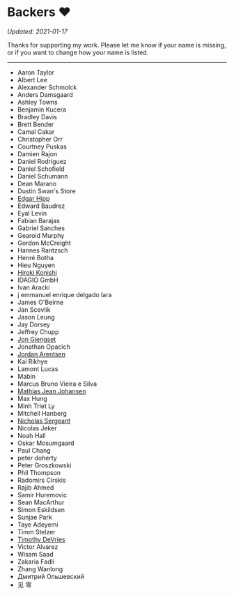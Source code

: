 Backers :heart:
===============

*Updated: 2021-01-17*

Thanks for supporting my work. Please let me know if your name is missing, or
if you want to change how your name is listed.

---

- Aaron Taylor
- Albert Lee
- Alexander Schmolck
- Anders Damsgaard
- Ashley Towns
- Benjamin Kucera
- Bradley Davis
- Brett Bender
- Camal Cakar
- Christopher Orr
- Courtney Puskas
- Damien Rajon
- Daniel Rodriguez
- Daniel Schofield
- Daniel Schumann
- Dean Marano
- Dustin Swan's Store
- [Edgar Hipp](https://github.com/edi9999)
- Edward Baudrez
- Eyal Levin
- Fabian Barajas
- Gabriel Sanches
- Gearoid Murphy
- Gordon McCreight
- Hannes Rantzsch
- Henré Botha
- Hieu Nguyen
- [Hiroki Konishi](https://github.com/relastle)
- IDAGIO GmbH
- Ivan Aracki
- j emmanuel enrique delgado lara
- James O'Beirne
- Jan Scevlik
- Jason Leung
- Jay Dorsey
- Jeffrey Chupp
- [Jon Gjengset](https://thesquareplanet.com/)
- Jonathan Opacich
- [Jordan Arentsen](https://github.com/blissdev)
- Kai Rikhye
- Lamont Lucas
- Mabin
- Marcus Bruno Vieira e Silva
- [Mathias Jean Johansen](https://mjj.io/)
- Max Hung
- Minh Triet Ly
- Mitchell Hanberg
- [Nicholas Sergeant](https://nicksergeant.com/)
- Nicolas Jeker
- Noah Hall
- Oskar Mosumgaard
- Paul Chang
- peter doherty
- Peter Groszkowski
- Phil Thompson
- Radomirs Cirskis
- Rajib Ahmed
- Samir Huremovic
- Sean MacArthur
- Simon Eskildsen
- Sunjae Park
- Taye Adeyemi
- Timm Stelzer
- [Timothy DeVries](https://github.com/tjdevries)
- Victor Alvarez
- Wisam Saad
- Zakaria Fadli
- Zhang Wanlong
- Дмитрий Ольшевский
- 见 零

